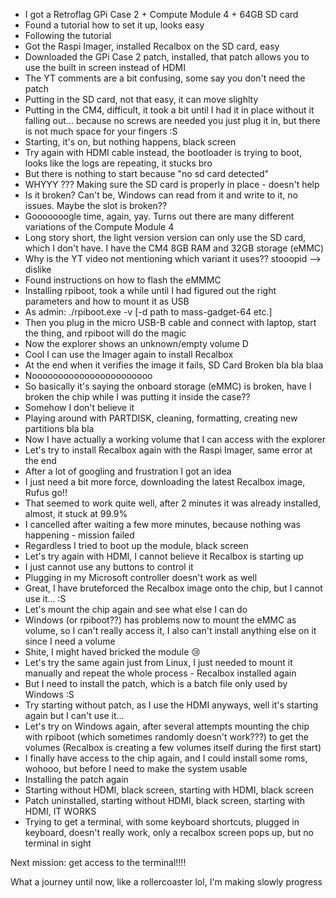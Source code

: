 
- I got a Retroflag GPi Case 2 + Compute Module 4 + 64GB SD card
- Found a tutorial how to set it up, looks easy
- Following the tutorial
- Got the Raspi Imager, installed Recalbox on the SD card, easy
- Downloaded the GPi Case 2 patch, installed, that patch allows you to use the built in screen instead of HDMI
- The YT comments are a bit confusing, some say you don't need the patch
- Putting in the SD card, not that easy, it can move slighlty
- Putting in the CM4, difficult, it took a bit until I had it in place without it falling out... because no screws are needed you just plug it in, but there is not much space for your fingers :S
- Starting, it's on, but nothing happens, black screen
- Try again with HDMI cable instead, the bootloader is trying to boot, looks like the logs are repeating, it stucks bro
- But there is nothing to start because "no sd card detected"
- WHYYY ??? Making sure the SD card is properly in place - doesn't help
- Is it broken? Can't be, Windows can read from it and write to it, no issues. Maybe the slot is broken??
- Gooooooogle time, again, yay. Turns out there are many different variations of the Compute Module 4
- Long story short, the light version version can only use the SD card, which I don't have. I have the CM4 8GB RAM and 32GB storage (eMMC)
- Why is the YT video not mentioning which variant it uses?? stooopid --> dislike
- Found instructions on how to flash the eMMMC
- Installing rpiboot, took a while until I had figured out the right parameters and how to mount it as USB
- As admin: ./rpiboot.exe -v [-d path to mass-gadget-64 etc.]
- Then you plug in the micro USB-B cable and connect with laptop, start the thing, and rpiboot will do the magic
- Now the explorer shows an unknown/empty volume D
- Cool I can use the Imager again to install Recalbox
- At the end when it verifies the image it fails, SD Card Broken bla bla blaa
- Nooooooooooooooooooooooo
- So basically it's saying the onboard storage (eMMC) is broken, have I broken the chip while I was putting it inside the case??
- Somehow I don't believe it
- Playing around with PARTDISK, cleaning, formatting, creating new partitions bla bla
- Now I have actually a working volume that I can access with the explorer
- Let's try to install Recalbox again with the Raspi Imager, same error at the end
- After a lot of googling and frustration I got an idea
- I just need a bit more force, downloading the latest Recalbox image, Rufus go!!
- That seemed to work quite well, after 2 minutes it was already installed, almost, it stuck at 99.9%
- I cancelled after waiting a few more minutes, because nothing was happening - mission failed
- Regardless I tried to boot up the module, black screen
- Let's try again with HDMI, I cannot believe it Recalbox is starting up
- I just cannot use any buttons to control it
- Plugging in my Microsoft controller doesn't work as well
- Great, I have bruteforced the Recalbox image onto the chip, but I cannot use it... :S
- Let's mount the chip again and see what else I can do
- Windows (or rpiboot??) has problems now to mount the eMMC as volume, so I can't really access it, I also can't install anything else on it since I need a volume
- Shite, I might haved bricked the module :cry:
- Let's try the same again just from Linux, I just needed to mount it manually and repeat the whole process - Recalbox installed again
- But I need to install the patch, which is a batch file only used by Windows :S
- Try starting without patch, as I use the HDMI anyways, well it's starting again but I can't use it...
- Let's try on Windows again, after several attempts mounting the chip with rpiboot (which sometimes randomly doesn't work???) to get the volumes (Recalbox is creating a few volumes itself during the first start)
- I finally have access to the chip again, and I could install some roms, wohooo, but before I need to make the system usable
- Installing the patch again
- Starting without HDMI, black screen, starting with HDMI, black screen
- Patch uninstalled, starting without HDMI, black screen, starting with HDMI, IT WORKS
- Trying to get a terminal, with some keyboard shortcuts, plugged in keyboard, doesn't really work, only a recalbox screen pops up, but no terminal in sight

Next mission: get access to the terminal!!!!

What a journey until now, like a rollercoaster lol, I'm making slowly progress
